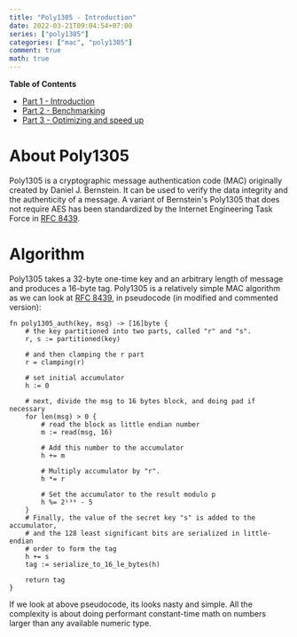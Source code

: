 ```yaml
---
title: "Poly1305 - Introduction"
date: 2022-03-21T09:04:54+07:00
series: ["poly1305"]
categories: ["mac", "poly1305"]
comment: true
math: true
---
```


**Table of Contents**

- [Part 1 - Introduction](#)
- [Part 2 - Benchmarking](/series/poly1305/poly1305-benchmarking)
- [Part 3 - Optimizing and speed up](/series/poly1305/poly1305-speedup)

# About Poly1305
Poly1305 is a cryptographic message authentication code (MAC) originally created by Daniel J. Bernstein. It can be used to verify the data integrity and the authenticity of a message. A variant of Bernstein's Poly1305 that does not require AES has been standardized by the Internet Engineering Task Force in [RFC 8439](https://datatracker.ietf.org/doc/html/rfc8439).

# Algorithm
Poly1305 takes a 32-byte one-time key and an arbitrary length of message and produces a 16-byte tag. Poly1305 is a relatively simple MAC algorithm as we can look at [RFC 8439](https://datatracker.ietf.org/doc/html/rfc8439), in pseudocode (in modified and commented version):
```
fn poly1305_auth(key, msg) -> [16]byte {
    # the key partitioned into two parts, called "r" and "s".
    r, s := partitioned(key)
    
    # and then clamping the r part
    r = clamping(r)

    # set initial accumulator
    h := 0

    # next, divide the msg to 16 bytes block, and doing pad if necessary
    for len(msg) > 0 {
        # read the block as little endian number
        m := read(msg, 16)

        # Add this number to the accumulator
        h += m

        # Multiply accumulator by "r".
        h *= r

        # Set the accumulator to the result modulo p
        h %= 2¹³⁰ - 5
    }
    # Finally, the value of the secret key "s" is added to the accumulator,
    # and the 128 least significant bits are serialized in little-endian
    # order to form the tag
    h += s
    tag := serialize_to_16_le_bytes(h)

    return tag
}
```

If we look at above pseudocode, its looks nasty and simple. All the complexity is about doing performant constant-time math on numbers larger than any available numeric type.